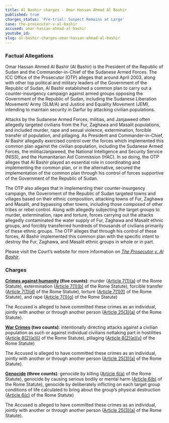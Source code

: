 ```yaml
---
title: Al Bashir charges - Omar Hassan Ahmad Al Bashir
published: true
charges_status: 'Pre-trial: Suspect Remains at Large'
case: the-prosecutor-v-al-bashir
accused: omar-hassan-ahmad-al-bashir
youtube_id:
slug: al-bashir-charges-omar-hassan-ahmad-al-bashir
---
```



### Factual Allegations

Omar Hassan Ahmed Al Bashir (Al Bashir) is the President of the Republic of Sudan and the Commander-in-Chief of the Sudanese Armed Forces. The ICC Office of the Prosecutor (OTP) alleges that around April 2003, along with other top political and military leaders of the Government of the Republic of Sudan, Al Bashir established a common plan to carry out a counter-insurgency campaign against armed groups opposing the Government of the Republic of Sudan, including the Sudanese Liberation Movement/ Army (SLM/A) and Justice and Equality Movement (JEM), intending to maintain security in Darfur by attacking civilian populations.

Attacks by the Sudanese Armed Forces, militias, and Janjaweed often allegedly targeted civilians from the Fur, Zaghawa and Masalit populations, and included murder, rape and sexual violence, extermination, forcible transfer of population, and pillaging. As President and Commander-in-Chief, Al Bashir allegedly exercised control over the forces which implemented this common plan against the civilian population, including the Sudanese Armed Forces, the militia/Janjaweed, the National Intelligence and Security Service (NISS), and the Humanitarian Aid Commission (HAC). In so doing, the OTP alleges that Al Bashir played an essential role in coordinating and implementing the common plan, or in the alternative, secured the implementation of the common plan through his control of forces supportive of the Government of the Republic of Sudan.

The OTP also alleges that in implementing their counter-insurgency campaign, the Government of the Republic of Sudan targeted towns and villages based on their ethnic composition, attacking towns of Fur, Zaghawa and Masalit, and bypassing other towns, including those composed of other tribes or rebel control. Along with allegedly subjecting the target groups to murder, extermination, rape and torture, forces carrying out the attacks allegedly contaminated the water supply of Fur, Zaghawa and Masalit ethnic groups, and forcibly transferred hundreds of thousands of civilians primarily of these ethnic groups. The OTP alleges that through his control of these forces, Al Bashir implemented this common plan with the specific intent to destroy the Fur, Zaghawa, and Masalit ethnic groups in whole or in part.

Please visit the Court’s website for more information on *[The Prosecutor v. Al Bashir](https://www.icc-cpi.int/darfur/albashir)*.

### Charges

**[Crimes against humanity](http://www.casematrixnetwork.org/case-m/klamberg-commentary/rome-statute/#c1171) (five counts)**: murder ([Article 7(1)(a)](http://www.casematrixnetwork.org/cmn-knowledge-hub/klamberg-commentary/elements-of-crime/#c2286) of the Rome Statute), extermination ([Article 7(1)(b)](http://www.casematrixnetwork.org/cmn-knowledge-hub/klamberg-commentary/elements-of-crime/#c2287) of the Rome Statute), forcible transfer ([Article 7(1)(d)](http://www.casematrixnetwork.org/cmn-knowledge-hub/klamberg-commentary/elements-of-crime/#c2289) of the Rome Statute), torture ([Article 7(1)(f)](http://www.casematrixnetwork.org/cmn-knowledge-hub/klamberg-commentary/elements-of-crime/#c2291) of the Rome Statute), and rape ([Article 7(1)(g)](http://www.casematrixnetwork.org/cmn-knowledge-hub/klamberg-commentary/elements-of-crime/#c2292) of the Rome Statute)

The Accused is alleged to have committed these crimes as an individual, jointly with another or through another person ([Article 25(3)(a)](http://www.casematrixnetwork.org/case-m/klamberg-commentary/rome-statute/#c1198) of the Rome Statute).

**[War Crimes](http://www.casematrixnetwork.org/case-m/klamberg-commentary/rome-statute/#c1172) (two counts)**: intentionally directing attacks against a civilian population as such or against individual civilians nottaking part in hostilities ([Article 8(2)(e)(i)](http://www.casematrixnetwork.org/cmn-knowledge-hub/klamberg-commentary/elements-of-crime/#c2367) of the Rome Statute), pillaging ([Article 8(2)(e)(v)](http://www.casematrixnetwork.org/cmn-knowledge-hub/klamberg-commentary/elements-of-crime/#c2371) of the Rome Statute)

The Accused is alleged to have committed these crimes as an individual, jointly with another or through another person ([Article 25(3)(a)](http://www.casematrixnetwork.org/case-m/klamberg-commentary/rome-statute/#c1198) of the Rome Statute).

**[Genocide](http://www.casematrixnetwork.org/case-m/klamberg-commentary/rome-statute/#c1170) (three counts)**: genocide by killing ([Article 6(a)](http://www.casematrixnetwork.org/cmn-knowledge-hub/klamberg-commentary/elements-of-crime/#c2280) of the Rome Statute), genocide by causing serious bodily or mental harm ([Article 6(b)](http://www.casematrixnetwork.org/cmn-knowledge-hub/klamberg-commentary/elements-of-crime/#c2281) of the Rome Statute), genocide by deliberately inflicting on each target group conditions of life calculated to bring about the group’s physical destruction ([Article 6(c)](http://www.casematrixnetwork.org/cmn-knowledge-hub/klamberg-commentary/elements-of-crime/#c2282) of the Rome Statute)

The Accused is alleged to have committed these crimes as an individual, jointly with another or through another person ([Article 25(3)(a)](http://www.casematrixnetwork.org/case-m/klamberg-commentary/rome-statute/#c1198) of the Rome Statute).